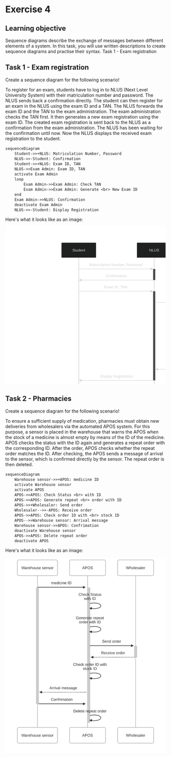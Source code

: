 # Exercise 4

## Learning objective

Sequence diagrams describe the exchange of messages between different elements of a system. In this task, you will use written descriptions to create sequence diagrams and practise their syntax.
Task 1 - Exam registration

## Task 1 - Exam registration

Create a sequence diagram for the following scenario!

To register for an exam, students have to log in to NLUS (Next Level University System) with their matriculation number and password. The NLUS sends back a confirmation directly. The student can then register for an exam in the NLUS using the exam ID and a TAN. The NLUS forwards the exam ID and the TAN to the exam administration. The exam administration checks the TAN first. It then generates a new exam registration using the exam ID. The created exam registration is sent back to the NLUS as a confirmation from the exam administration. The NLUS has been waiting for the confirmation until now. Now the NLUS displays the received exam registration to the student.

```mermaid
sequenceDiagram
    Student->>+NLUS: Matriculation Number, Password
    NLUS->>-Student: Confirmation
    Student->>+NLUS: Exam ID, TAN
    NLUS->>Exam Admin: Exam ID, TAN
    activate Exam Admin
    loop
        Exam Admin->>Exam Admin: Check TAN
        Exam Admin->>Exam Admin: Generate <br> New Exam ID
    end
    Exam Admin->>NLUS: Confirmation
    deactivate Exam Admin
    NLUS->>-Student: Display Registration
```

Here's what it looks like as an image:

![sequence_nlus.svg](./sequence_nlus.svg)

## Task 2 - Pharmacies

Create a sequence diagram for the following scenario!

To ensure a sufficient supply of medication, pharmacies must obtain new deliveries from wholesalers via the automated APOS system. For this purpose, a sensor is placed in the warehouse that warns the APOS when the stock of a medicine is almost empty by means of the ID of the medicine. APOS checks the status with the ID again and generates a repeat order with the corresponding ID. After the order, APOS checks whether the repeat order matches the ID. After checking, the APOS sends a message of arrival to the sensor, which is confirmed directly by the sensor. The repeat order is then deleted.

```mermaid
sequenceDiagram
    Warehouse sensor->>+APOS: medicine ID
    activate Warehouse sensor
    activate APOS
    APOS->>APOS: Check Status <br> with ID 
    APOS->>APOS: Generate repeat <br> order with ID
    APOS->>+Wholesaler: Send order
    Wholesaler-->>-APOS: Receive order
    APOS->>APOS: Check order ID with <br> stock ID
    APOS-->>Warehouse sensor: Arrival message
    Warehouse sensor->>APOS: Confrimation
    deactivate Warehouse sensor
    APOS->>APOS: Delete repeat order
    deactivate APOS
```

Here's what it looks like as an image:

![sequence_apos](./sequence_apos.svg)
